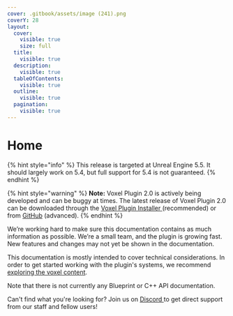 ```yaml
---
cover: .gitbook/assets/image (241).png
coverY: 28
layout:
  cover:
    visible: true
    size: full
  title:
    visible: true
  description:
    visible: true
  tableOfContents:
    visible: true
  outline:
    visible: true
  pagination:
    visible: true
---
```


# Home

{% hint style="info" %}
This release is targeted at Unreal Engine 5.5. It should largely work on 5.4, but full support for 5.4 is not guaranteed.
{% endhint %}

{% hint style="warning" %}
**Note:** Voxel Plugin 2.0 is actively being developed and can be buggy at times. The latest release of Voxel Plugin 2.0 can be downloaded through the [Voxel Plugin Installer ](getting-started/installing-voxel-plugin.md) (recommended) or from [GitHub](https://github.com/VoxelPlugin/VoxelPlugin/) (advanced).&#x20;
{% endhint %}

We’re working hard to make sure this documentation contains as much information as possible. We’re a small team, and the plugin is growing fast. New features and changes may not yet be shown in the documentation.

This documentation is mostly intended to cover technical considerations. In order to get started working with the plugin's systems, we recommend [exploring the voxel content](getting-started/installing-voxel-content.md).&#x20;

Note that there is not currently any Blueprint or C++ API documentation.

Can't find what you're looking for? Join us on [Discord ](http://discord.voxelplugin.com/)to get direct support from our staff and fellow users!
